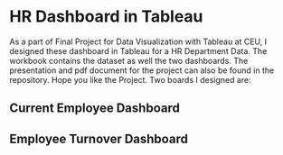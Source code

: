 # HR Dashboard in Tableau

As a part of Final Project for Data Visualization with Tableau at CEU, I designed these dashboard in Tableau for a HR Department Data. The workbook contains the dataset as well the two dashboards. The presentation and pdf document for the project can also be found in the repository. Hope you like the Project. Two boards I designed are:

## Current Employee Dashboard
## Employee Turnover Dashboard
